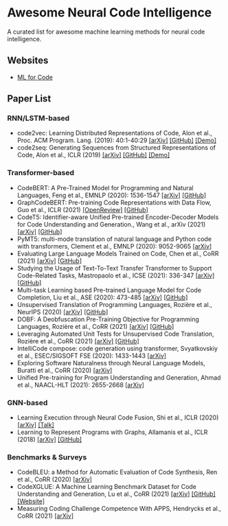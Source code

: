 # Awesome Neural Code Intelligence
A curated list for awesome machine learning methods for neural code intelligence.

## Websites

- [ML for Code](https://ml4code.github.io)

## Paper List

### RNN/LSTM-based

- code2vec: Learning Distributed Representations of Code, Alon et al., Proc. ACM Program. Lang. (2019): 40:1-40:29
  [[arXiv]](https://arxiv.org/abs/1803.09473)
  [[GitHub]](https://github.com/tech-srl/code2vec)
  [[Demo]](https://code2vec.org/)
- code2seq: Generating Sequences from Structured Representations of Code, Alon et al., ICLR (2019)
  [[arXiv]](https://arxiv.org/abs/1808.01400)
  [[GitHub]](https://github.com/tech-srl/code2seq)
  [[Demo]](https://code2seq.org/)

### Transformer-based

- CodeBERT: A Pre-Trained Model for Programming and Natural Languages, Feng et al., EMNLP (2020): 1536-1547 
  [[arXiv]](https://arxiv.org/abs/2002.08155)
  [[GitHub]](https://github.com/microsoft/CodeBERT)
- GraphCodeBERT: Pre-training Code Representations with Data Flow, Guo et al., ICLR (2021)
  [[OpenReview]](https://openreview.net/pdf?id=jLoC4ez43PZ)
  [[GitHub]](https://github.com/microsoft/CodeBERT)
- CodeT5: Identifier-aware Unified Pre-trained Encoder-Decoder Models for Code Understanding and Generation., Wang et al., arXiv (2021) 
  [[arXiv]](https://arxiv.org/abs/2109.00859) 
  [[GitHub]](https://github.com/salesforce/CodeT5)
- PyMT5: multi-mode translation of natural language and Python code with transformers, Clement et al., EMNLP (2020): 9052-9065
  [[arXiv]](https://arxiv.org/abs/2010.03150)
- Evaluating Large Language Models Trained on Code, Chen et al., CoRR (2021)
  [[arXiv]](https://arxiv.org/abs/2107.03374) 
  [[GitHub]](https://github.com/openai/human-eval)
- Studying the Usage of Text-To-Text Transfer Transformer to Support Code-Related Tasks, Mastropaolo et al., ICSE (2021): 336-347
  [[arXiv]](https://arxiv.org/abs/2102.02017)
  [[GitHub]](https://github.com/antonio-mastropaolo/T5-learning-ICSE_2021)
- Multi-task Learning based Pre-trained Language Model for Code Completion, Liu et al., ASE (2020): 473-485
  [[arXiv]](https://arxiv.org/abs/2012.14631)
  [[GitHub]](https://github.com/LiuFang816/CugLM)
- Unsupervised Translation of Programming Languages, Rozière et al., NeurIPS (2020)
  [[arXiv]](https://arxiv.org/abs/2006.03511) 
  [[GitHub]](https://github.com/facebookresearch/CodeGen)
- DOBF: A Deobfuscation Pre-Training Objective for Programming Languages, Rozière et al., CoRR (2021)
  [[arXiv]](https://arxiv.org/abs/2102.07492)
  [[GitHub]](https://github.com/facebookresearch/CodeGen)
- Leveraging Automated Unit Tests for Unsupervised Code Translation, Rozière et al., CoRR (2021)
  [[arXiv]](https://arxiv.org/abs/2110.06773) 
  [[GitHub]](https://github.com/facebookresearch/CodeGen)
- IntelliCode compose: code generation using transformer, Svyatkovskiy et al., ESEC/SIGSOFT FSE (2020): 1433-1443
  [[arXiv]](https://arxiv.org/abs/2005.08025)
- Exploring Software Naturalness through Neural Language Models, Buratti et al., CoRR (2020)
  [[arXiv]](https://arxiv.org/abs/2006.12641)
- Unified Pre-training for Program Understanding and Generation, Ahmad et al., NAACL-HLT (2021): 2655-2668
  [[arXiv]](https://arxiv.org/abs/2103.06333)
  
### GNN-based

- Learning Execution through Neural Code Fusion, Shi et al., ICLR (2020)
  [[arXiv]](https://arxiv.org/abs/1906.07181)
  [[Talk]](https://papertalk.org/papertalks/3759)
- Learning to Represent Programs with Graphs, Allamanis et al., ICLR (2018)
  [[arXiv]](https://arxiv.org/abs/1711.00740)
  [[GitHub]](https://github.com/Microsoft/graph-based-code-modelling)
  
### Benchmarks & Surveys

- CodeBLEU: a Method for Automatic Evaluation of Code Synthesis, Ren et al., CoRR (2020)
  [[arXiv]](https://arxiv.org/abs/2009.10297)
- CodeXGLUE: A Machine Learning Benchmark Dataset for Code Understanding and Generation, Lu et al., CoRR (2021)
  [[arXiv]](https://arxiv.org/abs/2102.04664)
  [[GitHub]](https://github.com/microsoft/CodeXGLUE)
  [[Website]](https://microsoft.github.io/CodeXGLUE/)
- Measuring Coding Challenge Competence With APPS, Hendrycks et al., CoRR (2021)
  [[arXiv]](https://arxiv.org/abs/2105.09938)
